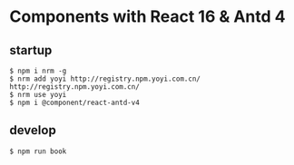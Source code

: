 # Components with React 16 & Antd 4

## startup

```
$ npm i nrm -g
$ nrm add yoyi http://registry.npm.yoyi.com.cn/ http://registry.npm.yoyi.com.cn/
$ nrm use yoyi
$ npm i @component/react-antd-v4
```

## develop

```
$ npm run book
```

